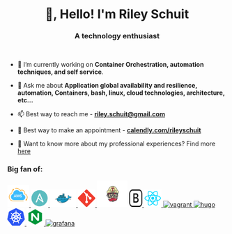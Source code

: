 <h1 align="center">👋, Hello! I'm Riley Schuit</h1>
<h3 align="center">A technology enthusiast</h3>
<br>

- 🔭 I’m currently working on **Container Orchestration, automation techniques, and self service**.

- 💬 Ask me about **Application global availability and resilience, automation, Containers, bash, linux, cloud technologies, architecture, etc...**

- 📫 Best way to reach me - **riley.schuit@gmail.com**

- 📅 Best way to make an appointment - **[calendly.com/rileyschuit](https://calendly.com/rileyschuit)**

- 📄 Want to know more about my professional experiences? Find more [here](https://resume.rileyschuit.com)

<h3 align="left">Big fan of:</h3>
<p align="left">
  <a href="https://aws.amazon.com" target="_blank"> <img src="icons/AWS_icons-04.png" alt="aws" width="50" height="50"/> </a>
  <a href="https://www.ansible.com/" target="_blank">  <img src="icons/ansible.png" alt="html5" width="40" height="40"/> </a>
  <a href="https://www.docker.com/" target="_blank"> <img src="icons/docker.png" alt="docker" width="60" height="40"/> </a>
  <a href="https://git-scm.com/" target="_blank"> <img src="icons/git.svg" alt="git" width="40" height="40"/> </a>
  <a href="https://travis-ci.org/" target="_blank"> <img src="icons/travisci.png" alt="git" width="70" height="60"/></a>
  <a href="https://getbootstrap.com" target="_blank"> <img src="icons/bootstrap.svg" alt="bootstrap" width="30" height="40"/> </a>  
  <a href="https://reactjs.org/" target="_blank"> <img src="icons/reactjs.png" alt="html5" width="40" height="40"/> </a>
  <a href="https://www.vagrantup.com/" target="_blank"> <img src="https://www.vectorlogo.zone/logos/vagrantup/vagrantup-icon.svg" alt="vagrant" width="35" height="35"/>
  <a href="https://gohugo.io/" target="_blank"> <img src="https://api.iconify.design/logos-hugo.svg" alt="hugo" width="40" height="40"/> </a>  
  <a href="https://kubernetes.io/" target="_blank"> <img src="icons/kubernetes.png" alt="mariadb" width="40" height="40"/> </a>
  <a href="https://www.nginx.com" target="_blank"> <img src="icons/nginx.png" alt="nginx" width="40" height="40"/> </a>
  <a href="https://grafana.com" target="_blank"> <img src="https://www.vectorlogo.zone/logos/grafana/grafana-icon.svg" alt="grafana" width="40" height="40"/> </a> </p>
